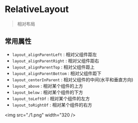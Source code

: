 # RelativeLayout

> 相对布局

## 常用属性

- `layout_alignParentLeft` : 相对父组件距左
- `layout_alignParentRight` : 相对父组件距右
- `layout_alignParentTop` : 相对父组件距上
- `layout_alignParentBottom` : 相对父组件距下
- `layout_centerInParent` : 相对父组件的中间(水平和垂直方向)
- `layout_above` : 相对某个组件的上方
- `layout_below` : 相对某个组件的下方
- `layout_toLeftOf` : 相对某个组件的左方
- `layout_toRightOf` : 相对某个组件的右方

<img src="./1.png" width="320 />
